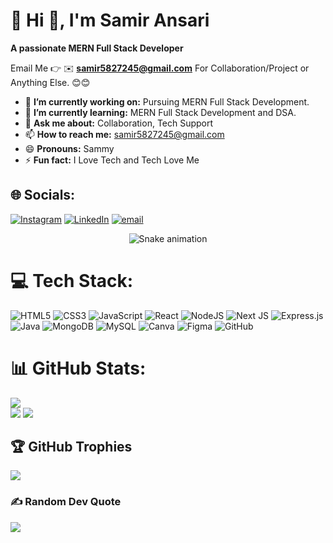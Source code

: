 # 💫 Hi 👋, I'm Samir Ansari
**A passionate MERN Full Stack Developer**

Email Me 👉 ✉️ **samir5827245@gmail.com** For Collaboration/Project or Anything Else. 😊😊

- 🔭 **I’m currently working on:** Pursuing MERN Full Stack Development.
- 🌱 **I’m currently learning:** MERN Full Stack Development and DSA.
- 💬 **Ask me about:** Collaboration, Tech Support
- 📫 **How to reach me:** samir5827245@gmail.com
- 😄 **Pronouns:** Sammy
- ⚡ **Fun fact:** I Love Tech and Tech Love Me

## 🌐 Socials:
[![Instagram](https://img.shields.io/badge/Instagram-%23E4405F.svg?logo=Instagram&logoColor=white)](https://instagram.com/_ansari_sahab_13) [![LinkedIn](https://img.shields.io/badge/LinkedIn-%230077B5.svg?logo=linkedin&logoColor=white)](https://linkedin.com/in/dev-samir-ansari) [![email](https://img.shields.io/badge/Email-D14836?logo=gmail&logoColor=white)](mailto:samir5827245@gmail.com) 

<!-- Snake Game Repo View -->

<div align="center">
  <img src="https://profile-readme-generator.com/assets/snake.svg" alt="Snake animation" />
</div>

# 💻 Tech Stack:
![HTML5](https://img.shields.io/badge/html5-%23E34F26.svg?style=for-the-badge&logo=html5&logoColor=white) ![CSS3](https://img.shields.io/badge/css3-%231572B6.svg?style=for-the-badge&logo=css3&logoColor=white) ![JavaScript](https://img.shields.io/badge/javascript-%23323330.svg?style=for-the-badge&logo=javascript&logoColor=%23F7DF1E) ![React](https://img.shields.io/badge/react-%2320232a.svg?style=for-the-badge&logo=react&logoColor=%2361DAFB) ![NodeJS](https://img.shields.io/badge/node.js-6DA55F?style=for-the-badge&logo=node.js&logoColor=white) ![Next JS](https://img.shields.io/badge/Next-black?style=for-the-badge&logo=next.js&logoColor=white) ![Express.js](https://img.shields.io/badge/express.js-%23404d59.svg?style=for-the-badge&logo=express&logoColor=%2361DAFB) ![Java](https://img.shields.io/badge/java-%23ED8B00.svg?style=for-the-badge&logo=openjdk&logoColor=white) ![MongoDB](https://img.shields.io/badge/MongoDB-%234ea94b.svg?style=for-the-badge&logo=mongodb&logoColor=white) ![MySQL](https://img.shields.io/badge/mysql-4479A1.svg?style=for-the-badge&logo=mysql&logoColor=white) ![Canva](https://img.shields.io/badge/Canva-%2300C4CC.svg?style=for-the-badge&logo=Canva&logoColor=white) ![Figma](https://img.shields.io/badge/figma-%23F24E1E.svg?style=for-the-badge&logo=figma&logoColor=white) ![GitHub](https://img.shields.io/badge/github-%23121011.svg?style=for-the-badge&logo=github&logoColor=white)
# 📊 GitHub Stats:
![](https://github-readme-stats.vercel.app/api/top-langs/?username=devsamir13&theme=dark&hide_border=false&include_all_commits=true&count_private=false&layout=compact)<br/>
![](https://github-readme-stats.vercel.app/api?username=devsamir13&theme=dark&hide_border=false&include_all_commits=true&count_private=false)
![](https://nirzak-streak-stats.vercel.app/?user=devsamir13&theme=dark&hide_border=false)


## 🏆 GitHub Trophies
![](https://github-profile-trophy.vercel.app/?username=devsamir13&theme=radical&no-frame=false&no-bg=false&margin-w=4)

### ✍️ Random Dev Quote
![](https://quotes-github-readme.vercel.app/api?type=horizontal&theme=radical)


<!-- Proudly created with GPRM ( https://gprm.itsvg.in ) -->
